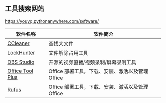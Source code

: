 ## 工具搜索网站

https://youyq.pythonanywhere.com/software/


软件名称| 软件简介
-|-
[CCleaner](https://www.ccleaner.com/zh-cn/ccleaner)|查找大文件
[LockHunter](https://lockhunter.com/)|文件解除占用工具
[OBS Studio](https://obsproject.com/)|开源的视频直播/视频录制/屏幕录制工具
[Office Tool Plus](https://otp.landian.vip/zh-cn/)|	Office 部署工具，下载、安装、激活以及管理 Office
[Rufus](https://rufus.ie/zh/)|	Office 部署工具，下载、安装、激活以及管理 Office

